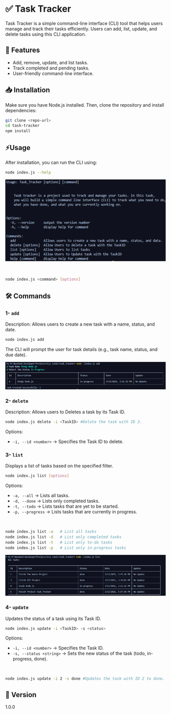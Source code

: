 # ✅ Task Tracker

Task Tracker is a simple command-line interface (CLI) tool that helps users manage and track their tasks efficiently. Users can add, list, update, and delete tasks using this CLI application.

## 🚀 Features

- Add, remove, update, and list tasks.
- Track completed and pending tasks.
- User-friendly command-line interface.

## 📥 Installation

Make sure you have Node.js installed. Then, clone the repository and install dependencies:

```sh
git clone <repo-url>
cd task-tracker
npm install
```

## ⚡Usage

After installation, you can run the CLI using:

```sh
node index.js --help
```

![alt text](img/usage.png)

<br />

```sh
node index.js <command> [options]
```

## 🛠️ Commands

### 1- `add`

Description:
Allows users to create a new task with a name, status, and date.

```sh
node index.js add
```

The CLI will prompt the user for task details (e.g., task name, status, and due date).
<br />

![alt text](img/add.png)

### 2- `delete`

Description:
Allows users to Deletes a task by its Task ID.

```sh
node index.js delete -i <TaskID> #Delete the task with ID 3.

```

Options:

- `-i, --id <number>` → Specifies the Task ID to delete.

### 3- `list`

Displays a list of tasks based on the specified filter.

```sh
node index.js list [options]
```

Options:

- `-a, --all` → Lists all tasks.
- `-d, --done` → Lists only completed tasks.
- `-t, --todo` → Lists tasks that are yet to be started.
- `-p, --progress` → Lists tasks that are currently in progress.

<br />

```sh
node index.js list -a   # List all tasks
node index.js list -d   # List only completed tasks
node index.js list -t   # List only to-do tasks
node index.js list -p   # List only in-progress tasks
```

![alt text](img/list.png)

### 4- `update`

Updates the status of a task using its Task ID.

```sh
node index.js update -i <TaskID> -s <status>
```

Options:

- `-i, --id <number>` → Specifies the Task ID.
- `-s, --status <string>` → Sets the new status of the task (todo, in-progress, done).

<br />

```sh
node index.js update -i 2 -s done #Updates the task with ID 2 to done.
```

## 🔖 Version

1.0.0
